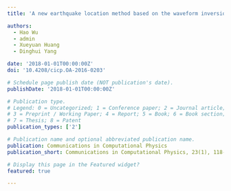 ```yaml
---
title: 'A new earthquake location method based on the waveform inversion'

authors:
  - Hao Wu
  - admin
  - Xueyuan Huang
  - Dinghui Yang

date: '2018-01-01T00:00:00Z'
doi: '10.4208/cicp.OA-2016-0203'

# Schedule page publish date (NOT publication's date).
publishDate: '2018-01-01T00:00:00Z'

# Publication type.
# Legend: 0 = Uncategorized; 1 = Conference paper; 2 = Journal article;
# 3 = Preprint / Working Paper; 4 = Report; 5 = Book; 6 = Book section;
# 7 = Thesis; 8 = Patent
publication_types: ['2']

# Publication name and optional abbreviated publication name.
publication: Communications in Computational Physics
publication_short: Communications in Computational Physics, 23(1), 118-141

# Display this page in the Featured widget?
featured: true

---
```







